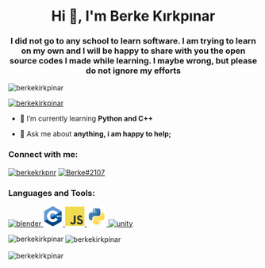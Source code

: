 <h1 align="center">Hi 👋, I'm Berke Kırkpınar</h1>
<h3 align="center">I did not go to any school to learn software. I am trying to learn on my own and I will be happy to share with you the open source codes I made while learning. I maybe wrong, but please do not ignore my efforts</h3>

<p align="left"> <img src="https://komarev.com/ghpvc/?username=berkekirkpinar&label=Profile%20views&color=0e75b6&style=flat" alt="berkekirkpinar" /> </p>

<p align="left"> <a href="https://github.com/ryo-ma/github-profile-trophy"><img src="https://github-profile-trophy.vercel.app/?username=berkekirkpinar" alt="berkekirkpinar" /></a> </p>

- 🌱 I’m currently learning **Python and C++**

- 💬 Ask me about **anything, i am happy to help;**

<h3 align="left">Connect with me:</h3>
<p align="left">
<a href="https://instagram.com/berkekrkpnr" target="blank"><img align="center" src="https://raw.githubusercontent.com/rahuldkjain/github-profile-readme-generator/master/src/images/icons/Social/instagram.svg" alt="berkekrkpnr" height="30" width="40" /></a>
<a href="https://discord.gg/Berke#2107" target="blank"><img align="center" src="https://raw.githubusercontent.com/rahuldkjain/github-profile-readme-generator/master/src/images/icons/Social/discord.svg" alt="Berke#2107" height="30" width="40" /></a>
</p>

<h3 align="left">Languages and Tools:</h3>
<p align="left"> <a href="https://www.blender.org/" target="_blank" rel="noreferrer"> <img src="https://download.blender.org/branding/community/blender_community_badge_white.svg" alt="blender" width="40" height="40"/> </a> <a href="https://www.w3schools.com/cpp/" target="_blank" rel="noreferrer"> <img src="https://raw.githubusercontent.com/devicons/devicon/master/icons/cplusplus/cplusplus-original.svg" alt="cplusplus" width="40" height="40"/> </a> <a href="https://developer.mozilla.org/en-US/docs/Web/JavaScript" target="_blank" rel="noreferrer"> <img src="https://raw.githubusercontent.com/devicons/devicon/master/icons/javascript/javascript-original.svg" alt="javascript" width="40" height="40"/> </a> <a href="https://www.python.org" target="_blank" rel="noreferrer"> <img src="https://raw.githubusercontent.com/devicons/devicon/master/icons/python/python-original.svg" alt="python" width="40" height="40"/> </a> <a href="https://unity.com/" target="_blank" rel="noreferrer"> <img src="https://www.vectorlogo.zone/logos/unity3d/unity3d-icon.svg" alt="unity" width="40" height="40"/> </a> </p>

<p><img align="left" src="https://github-readme-stats.vercel.app/api/top-langs?username=berkekirkpinar&show_icons=true&locale=en&layout=compact" alt="berkekirkpinar" /></p>

<p>&nbsp;<img align="center" src="https://github-readme-stats.vercel.app/api?username=berkekirkpinar&show_icons=true&locale=en" alt="berkekirkpinar" /></p>

<p><img align="center" src="https://github-readme-streak-stats.herokuapp.com/?user=berkekirkpinar&" alt="berkekirkpinar" /></p>
